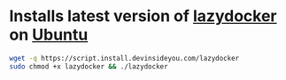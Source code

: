 # Installs latest version of [lazydocker](https://github.com/jesseduffield/lazydocker) on [Ubuntu](https://www.ubuntu.com/)

```bash
wget -q https://script.install.devinsideyou.com/lazydocker
sudo chmod +x lazydocker && ./lazydocker
```
